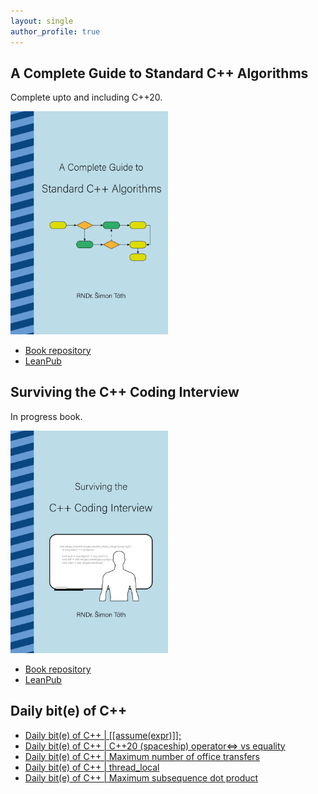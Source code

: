 ```yaml
---
layout: single
author_profile: true
---
```


## A Complete Guide to Standard C++ Algorithms

Complete upto and including C++20.

[<img src="assets/images/book_algorithms_cover.png" width="50%">](https://leanpub.com/cpp-algorithms-guide)

- [Book repository](https://github.com/HappyCerberus/book-cpp-algorithms)
- [LeanPub](https://leanpub.com/cpp-algorithms-guide)

## Surviving the C++ Coding Interview

In progress book.

[<img src="assets/images/book_coding_interview_cover.png" width="50%">](https://leanpub.com/cpp-coding-interview)

- [Book repository](https://leanpub.com/cpp-coding-interview)
- [LeanPub](https://leanpub.com/cpp-coding-interview)

## Daily bit(e) of C++

<ul>
<!-- SUBSTACK:START --><li><a href="https://simontoth.substack.com/p/daily-bite-of-c-assumeexpr">Daily bit&lpar;e&rpar; of C++ | [[assume&lpar;expr&rpar;]];</a></li><li><a href="https://simontoth.substack.com/p/daily-bite-of-c-c20-spaceship-operator">Daily bit&lpar;e&rpar; of C++ | C++20 &lpar;spaceship&rpar; operator&lt;=&gt; vs equality</a></li><li><a href="https://simontoth.substack.com/p/daily-bite-of-c-maximum-number-of-4a4">Daily bit&lpar;e&rpar; of C++ | Maximum number of office transfers</a></li><li><a href="https://simontoth.substack.com/p/daily-bite-of-c-thread_local">Daily bit&lpar;e&rpar; of C++ | thread_local</a></li><li><a href="https://simontoth.substack.com/p/daily-bite-of-c-maximum-subsequence">Daily bit&lpar;e&rpar; of C++ | Maximum subsequence dot product</a></li><!-- SUBSTACK:END -->
</ul>